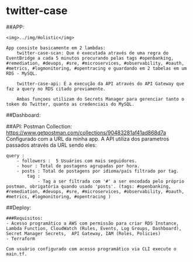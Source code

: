 # twitter-case
##APP:

    <img>../img/Holistic</img>

    App consiste basicamente em 2 lambdas:
        twitter-case-scan: Que é executada através de uma regra do EventBridge a cada 5 minutos procurando pelas tags #openbanking, #remediation, #devops, #sre, #microservices, #observability, #oauth, #metrics, #logmonitoring, #opentracing e guardando em 2 tabelas em um RDS - MySQL.

        twitter-case-api: É a execução da API através do API Gateway que faz a query no RDS citado previamente.

        Ambas funçoes utilizam do Secrets Manager para gerenciar tanto o token do Twitter, quanto as credenciais do MySQL.
##Dashboard:


##API:
    Postman Collection: https://www.getpostman.com/collections/90483281af41ad868d7a
    Configurado com a URL da minha app.
    A API utiliza dos parametros passados através da URL sendo eles:

    query :
        - followers :  5 Usuários com mais seguidores.
        - hour : Total de postagens agrupadas por hora.
        - posts : Total de postagens por idioma/país filtrado por tag.
            tag :
                - Tag a ser filtrada com '#' a ser encodada pelo próprio postman, obrigatória quando usado 'posts'. (tags: #openbanking, #remediation, #devops, #sre, #microservices, #observability, #oauth, #metrics, #logmonitoring, #opentracing )



##Deploy:

    ###Requisitos:
    - Acesso programático a AWS com permissão para criar RDS Instance, Lambda Function, CloudWatch (Rules, Events, Log Groups, Dashboard), Secret Manager Secrets,  API Gateway, IAM (Roles, Policies)
    - Terraform

    Com usuário configurado com acesso programático via CLI execute o main.tf.


